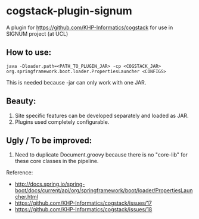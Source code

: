 # cogstack-plugin-signum

A plugin for https://github.com/KHP-Informatics/cogstack for use in SIGNUM project (at UCL)

## How to use:

```
java -Dloader.path=<PATH_TO_PLUGIN_JAR> -cp <COGSTACK_JAR> org.springframework.boot.loader.PropertiesLauncher <CONFIGS>
```

This is needed because -jar can only work with one JAR.

## Beauty:

1. Site specific features can be developed separately and loaded as JAR.
2. Plugins used completely configurable.

## Ugly / To be improved:

1. Need to duplicate Document.groovy because there is no "core-lib" for these core classes in the pipeline.

Reference:
* http://docs.spring.io/spring-boot/docs/current/api/org/springframework/boot/loader/PropertiesLauncher.html
* https://github.com/KHP-Informatics/cogstack/issues/17
* https://github.com/KHP-Informatics/cogstack/issues/18
